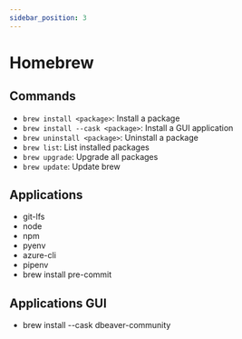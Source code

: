 ```yaml
---
sidebar_position: 3
---
```


# Homebrew

## Commands

- `brew install <package>`: Install a package
- `brew install --cask <package>`: Install a GUI application
- `brew uninstall <package>`: Uninstall a package
- `brew list`: List installed packages
- `brew upgrade`: Upgrade all packages
- `brew update`: Update brew

## Applications

- git-lfs
- node
- npm
- pyenv
- azure-cli
- pipenv
- brew install pre-commit

## Applications GUI

- brew install --cask dbeaver-community
